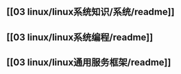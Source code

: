 ```toc
```

## [[03 linux/linux系统知识/系统/readme]]

## [[03 linux/linux系统编程/readme]]

## [[03 linux/linux通用服务框架/readme]]

